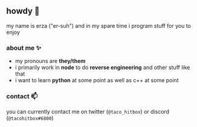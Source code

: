 ## howdy 👋
my name is erza ("er-suh") and in my spare time i program stuff for you to enjoy 

### about me ✨
- my pronouns are **they/them**
- i primarily work in **node** to do **reverse engineering** and other stuff like that
- i want to learn **python** at some point as well as c++ at some point

### contact 📫
you can currently contact me on twitter (``@taco_hitbox``) or discord (``@tacohitbox#6800``)
